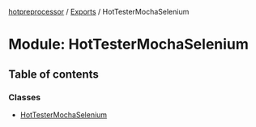 [hotpreprocessor](../README.md) / [Exports](../modules.md) / HotTesterMochaSelenium

# Module: HotTesterMochaSelenium

## Table of contents

### Classes

- [HotTesterMochaSelenium](../classes/hottestermochaselenium.hottestermochaselenium-1.md)
